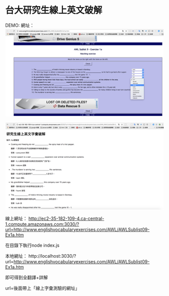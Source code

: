 # 台大研究生線上英文破解

DEMO:
網址：
![image](https://github.com/neversaynever0502/ntu-graduate-english-test-parser-crack/blob/master/%E8%9E%A2%E5%B9%95%E5%BF%AB%E7%85%A7%202018-06-05%20%E4%B8%8B%E5%8D%8811.19.51.png)

![image](https://github.com/neversaynever0502/ntu-graduate-english-test-parser-crack/blob/master/%E8%9E%A2%E5%B9%95%E5%BF%AB%E7%85%A7%202018-06-05%20%E4%B8%8B%E5%8D%8811.19.59.png)




線上網址：
http://ec2-35-182-109-4.ca-central-1.compute.amazonaws.com:3030/?url=http://www.englishvocabularyexercises.com/AWL/AWLSublist09-Ex1a.htm


在目錄下執行node index.js

本地網址：
http://localhost:3030/?url=http://www.englishvocabularyexercises.com/AWL/AWLSublist09-Ex1a.htm

即可得到全翻譯+詳解


url=後面帶上「線上字彙測驗的網址」